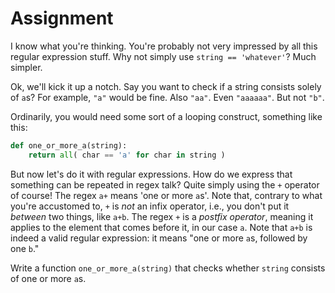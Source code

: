 # Assignment

I know what you're thinking. You're probably not very impressed by all this regular expression stuff.
Why not simply use `string == 'whatever'`? Much simpler.

Ok, we'll kick it up a notch. Say you want to check if a string consists solely of `a`s?
For example, `"a"` would be fine. Also `"aa"`. Even `"aaaaaa"`. But not `"b"`.

Ordinarily, you would need some sort of a looping construct, something like this:

```python
def one_or_more_a(string):
    return all( char == 'a' for char in string )
```

But now let's do it with regular expressions. How do we express that something can be repeated in regex talk?
Quite simply using the `+` operator of course! The regex `a+` means 'one or more `a`s'.
Note that, contrary to what you're accustomed to, `+` is *not* an infix operator, i.e., you don't put it *between* two things, like `a+b`. The regex `+` is a *postfix operator*, meaning it applies to the element that comes before it, in our case `a`. Note that `a+b` is indeed a valid regular expression: it means "one or more `a`s, followed by one `b`."

Write a function `one_or_more_a(string)` that checks whether `string` consists
of one or more `a`s.
